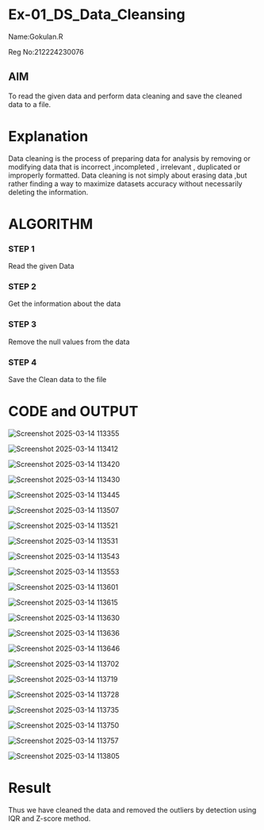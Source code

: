 # Ex-01_DS_Data_Cleansing
 Name:Gokulan.R
 
 Reg No:212224230076

## AIM
To read the given data and perform data cleaning and save the cleaned data to a file. 

# Explanation
Data cleaning is the process of preparing data for analysis by removing or modifying data that is incorrect ,incompleted , irrelevant , duplicated or improperly formatted. 
Data cleaning is not simply about erasing data ,but rather finding a way to maximize datasets accuracy without necessarily deleting the information. 

# ALGORITHM
### STEP 1
Read the given Data
### STEP 2
Get the information about the data
### STEP 3
Remove the null values from the data
### STEP 4
Save the Clean data to the file

# CODE and OUTPUT
![Screenshot 2025-03-14 113355](https://github.com/user-attachments/assets/ce7d139d-7006-4e7d-b7dd-2c8778f92d34)

![Screenshot 2025-03-14 113412](https://github.com/user-attachments/assets/2c8243ba-25ab-4cd3-8df0-5a49bb02c93d)

![Screenshot 2025-03-14 113420](https://github.com/user-attachments/assets/0c120adf-a3f9-4584-a279-3b663c0fc39b)

![Screenshot 2025-03-14 113430](https://github.com/user-attachments/assets/497fb5a7-177f-4999-b2bb-d454dc7e253c)

![Screenshot 2025-03-14 113445](https://github.com/user-attachments/assets/274830c6-d379-4d44-9cbb-241031c3db32)

![Screenshot 2025-03-14 113507](https://github.com/user-attachments/assets/ebbcd9d8-097b-4725-b1f9-9a1f84a4bb03)

![Screenshot 2025-03-14 113521](https://github.com/user-attachments/assets/9bb1418f-a3c0-4348-91d4-6efbc2c62f7c)

![Screenshot 2025-03-14 113531](https://github.com/user-attachments/assets/a352f070-5ab8-4df0-8744-812714084bfc)

![Screenshot 2025-03-14 113543](https://github.com/user-attachments/assets/de545bff-a889-4e69-9a80-cb97db052055)

![Screenshot 2025-03-14 113553](https://github.com/user-attachments/assets/575b5ad5-af04-4136-9c1c-4c6948131eab)

![Screenshot 2025-03-14 113601](https://github.com/user-attachments/assets/23246859-c0fd-4186-bc69-76d2bdfa270b)

![Screenshot 2025-03-14 113615](https://github.com/user-attachments/assets/d3b9f1d0-1a50-49fb-b097-9a912e5abd55)

![Screenshot 2025-03-14 113630](https://github.com/user-attachments/assets/7ae908f0-a267-4244-92c7-8793ac9ba607)

![Screenshot 2025-03-14 113636](https://github.com/user-attachments/assets/e03774b9-3acd-408a-8003-bb7dcbe55584)

![Screenshot 2025-03-14 113646](https://github.com/user-attachments/assets/60248e6f-9cc0-4075-8859-c892adc7749b)

![Screenshot 2025-03-14 113702](https://github.com/user-attachments/assets/49ab7fa8-f105-4311-a4d7-8577f77b2805)

![Screenshot 2025-03-14 113719](https://github.com/user-attachments/assets/059fec6a-d0b8-4f14-b173-152534e9aa83)

![Screenshot 2025-03-14 113728](https://github.com/user-attachments/assets/36b6b408-745a-4efa-a7de-9c904d84e483)

![Screenshot 2025-03-14 113735](https://github.com/user-attachments/assets/295ba6f2-31cf-4169-bba4-2deefea13368)

![Screenshot 2025-03-14 113750](https://github.com/user-attachments/assets/5a61b25b-c895-4d30-9657-2c84bf1146f6)

![Screenshot 2025-03-14 113757](https://github.com/user-attachments/assets/39c7e5e3-48e9-48b4-9769-96e7ed271705)

![Screenshot 2025-03-14 113805](https://github.com/user-attachments/assets/db4f6ba8-97a3-4756-acb7-9612a8ae2f65)
# Result
Thus we have cleaned the data and removed the outliers by detection using IQR and Z-score method.
